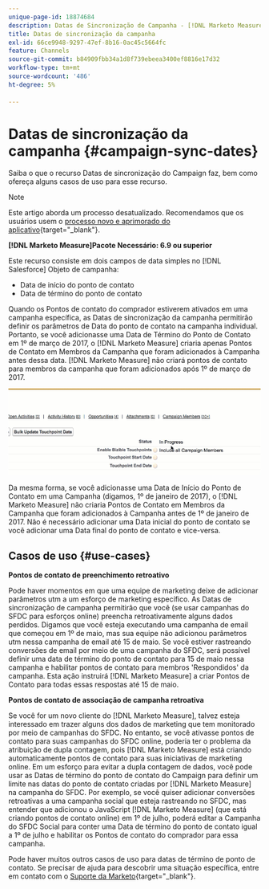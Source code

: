 ```yaml
---
unique-page-id: 18874684
description: Datas de Sincronização de Campanha - [!DNL Marketo Measure]
title: Datas de sincronização da campanha
exl-id: 66ce9948-9297-47ef-8b16-0ac45c5664fc
feature: Channels
source-git-commit: b84909fbb34a1d8f739ebeea3400ef8816e17d32
workflow-type: tm+mt
source-wordcount: '486'
ht-degree: 5%

---
```


# Datas de sincronização da campanha {#campaign-sync-dates}

Saiba o que o recurso Datas de sincronização do Campaign faz, bem como ofereça alguns casos de uso para esse recurso.

>[!NOTE]
>
>Este artigo aborda um processo desatualizado. Recomendamos que os usuários usem o [processo novo e aprimorado do aplicativo](/help/channel-tracking-and-setup/offline-channels/custom-campaign-sync.md){target="_blank"}.

**[!DNL Marketo Measure]Pacote Necessário: 6.9 ou superior**

Este recurso consiste em dois campos de data simples no [!DNL Salesforce] Objeto de campanha:

* Data de início do ponto de contato
* Data de término do ponto de contato

Quando os Pontos de contato do comprador estiverem ativados em uma campanha específica, as Datas de sincronização da campanha permitirão definir os parâmetros de Data do ponto de contato na campanha individual. Portanto, se você adicionasse uma Data de Término do Ponto de Contato em 1º de março de 2017, o [!DNL Marketo Measure] criaria apenas Pontos de Contato em Membros da Campanha que foram adicionados à Campanha antes dessa data. [!DNL Marketo Measure] não criará pontos de contato para membros da campanha que foram adicionados após 1º de março de 2017.

![](assets/1.gif)

Da mesma forma, se você adicionasse uma Data de Início do Ponto de Contato em uma Campanha (digamos, 1º de janeiro de 2017), o [!DNL Marketo Measure] não criaria Pontos de Contato em Membros da Campanha que foram adicionados à Campanha antes de 1º de janeiro de 2017. Não é necessário adicionar uma Data inicial do ponto de contato se você adicionar uma Data final do ponto de contato e vice-versa.

## Casos de uso {#use-cases}

**Pontos de contato de preenchimento retroativo**

Pode haver momentos em que uma equipe de marketing deixe de adicionar parâmetros utm a um esforço de marketing específico. As Datas de sincronização de campanha permitirão que você (se usar campanhas do SFDC para esforços online) preencha retroativamente alguns dados perdidos. Digamos que você esteja executando uma campanha de email que começou em 1º de maio, mas sua equipe não adicionou parâmetros utm nessa campanha de email até 15 de maio. Se você estiver rastreando conversões de email por meio de uma campanha do SFDC, será possível definir uma data de término do ponto de contato para 15 de maio nessa campanha e habilitar pontos de contato para membros &#39;Respondidos&#39; da campanha. Esta ação instruirá [!DNL Marketo Measure] a criar Pontos de Contato para todas essas respostas até 15 de maio.

**Pontos de contato de associação de campanha retroativa**

Se você for um novo cliente do [!DNL Marketo Measure], talvez esteja interessado em trazer alguns dos dados de marketing que tem monitorado por meio de campanhas do SFDC. No entanto, se você ativasse pontos de contato para suas campanhas do SFDC online, poderia ter o problema da atribuição de dupla contagem, pois [!DNL Marketo Measure] está criando automaticamente pontos de contato para suas iniciativas de marketing online. Em um esforço para evitar a dupla contagem de dados, você pode usar as Datas de término do ponto de contato do Campaign para definir um limite nas datas do ponto de contato criadas por [!DNL Marketo Measure] na campanha do SFDC. Por exemplo, se você quiser adicionar conversões retroativas a uma campanha social que esteja rastreando no SFDC, mas entender que adicionou o JavaScript [!DNL Marketo Measure] (que está criando pontos de contato online) em 1º de julho, poderá editar a Campanha do SFDC Social para conter uma Data de término do ponto de contato igual a 1º de julho e habilitar os Pontos de contato do comprador para essa campanha.

Pode haver muitos outros casos de uso para datas de término de ponto de contato. Se precisar de ajuda para descobrir uma situação específica, entre em contato com o [Suporte da Marketo](https://nation.marketo.com/t5/support/ct-p/Support){target="_blank"}.
